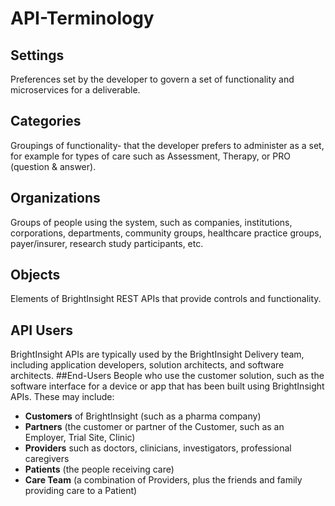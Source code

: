 # API-Terminology

## Settings
Preferences set by the developer to govern a set of functionality and microservices for a deliverable.
## Categories
Groupings of functionality- that the developer prefers to administer as a set, for example for types of care such as Assessment, Therapy, or PRO (question & answer).
## Organizations
Groups of people using the system, such as companies, institutions, corporations, departments, community groups, healthcare practice groups, payer/insurer, research study participants, etc.
## Objects
Elements of BrightInsight REST APIs that provide controls and functionality.
## API Users
BrightInsight APIs are typically used by the BrightInsight Delivery team, including application developers, solution architects, and software architects.
##End-Users
Beople who use the customer solution, such as the software interface for a device or app that has been built using BrightInsight APIs. These may include:

  - **Customers** of BrightInsight (such as a pharma company)
  - **Partners** (the customer or partner of the Customer, such as an Employer, Trial Site, Clinic)
  - **Providers** such as doctors, clinicians, investigators, professional caregivers
  - **Patients** (the people receiving care)
  - **Care Team** (a combination of Providers, plus the friends and family providing care to a Patient)